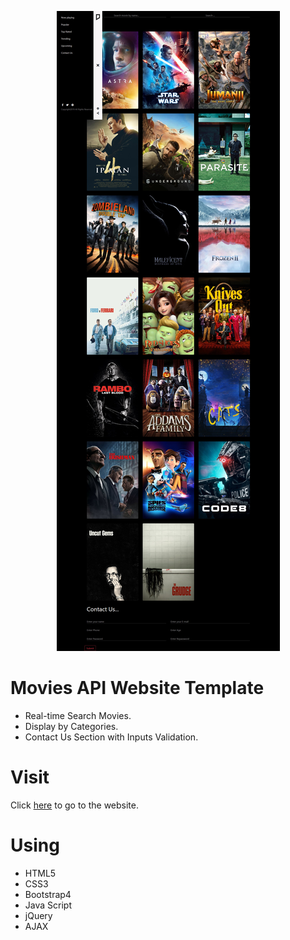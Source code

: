 <p align="center">
<img  src = /images/moviesAPI.png>
</p>

# Movies API Website Template
- Real-time Search Movies.
- Display by Categories.
- Contact Us Section with Inputs Validation.
# Visit
Click [here](https://isalma.github.io/Movies-API-Website-Template/index.html#contactUS) to go to the website.
# Using
- HTML5
- CSS3
- Bootstrap4
- Java Script
- jQuery
- AJAX

